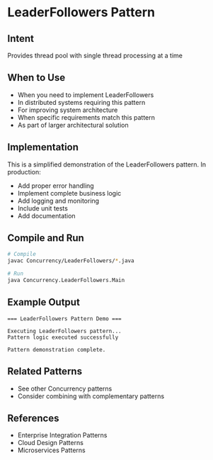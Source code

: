 # LeaderFollowers Pattern

## Intent
Provides thread pool with single thread processing at a time

## When to Use
- When you need to implement LeaderFollowers
- In distributed systems requiring this pattern
- For improving system architecture
- When specific requirements match this pattern
- As part of larger architectural solution

## Implementation
This is a simplified demonstration of the LeaderFollowers pattern. In production:
- Add proper error handling
- Implement complete business logic
- Add logging and monitoring
- Include unit tests
- Add documentation

## Compile and Run
```bash
# Compile
javac Concurrency/LeaderFollowers/*.java

# Run
java Concurrency.LeaderFollowers.Main
```

## Example Output
```
=== LeaderFollowers Pattern Demo ===

Executing LeaderFollowers pattern...
Pattern logic executed successfully

Pattern demonstration complete.
```

## Related Patterns
- See other Concurrency patterns
- Consider combining with complementary patterns

## References
- Enterprise Integration Patterns
- Cloud Design Patterns
- Microservices Patterns
